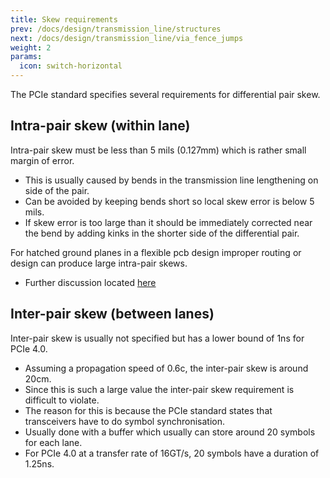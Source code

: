 ```yaml
---
title: Skew requirements
prev: /docs/design/transmission_line/structures
next: /docs/design/transmission_line/via_fence_jumps
weight: 2
params:
  icon: switch-horizontal
---
```


The PCIe standard specifies several requirements for differential pair skew.

## Intra-pair skew (within lane)
Intra-pair skew must be less than 5 mils (0.127mm) which is rather small margin of error.
- This is usually caused by bends in the transmission line lengthening on side of the pair.
- Can be avoided by keeping bends short so local skew error is below 5 mils.
- If skew error is too large than it should be immediately corrected near the bend by adding kinks in the shorter side of the differential pair.

For hatched ground planes in a flexible pcb design improper routing or design can produce large intra-pair skews.
- Further discussion located [here](/docs/design/transmission_line/hatched_ground_plane)

## Inter-pair skew (between lanes)
Inter-pair skew is usually not specified but has a lower bound of 1ns for PCIe 4.0.
- Assuming a propagation speed of 0.6c, the inter-pair skew is around 20cm.
- Since this is such a large value the inter-pair skew requirement is difficult to violate. 
- The reason for this is because the PCIe standard states that transceivers have to do symbol synchronisation.
- Usually done with a buffer which usually can store around 20 symbols for each lane.
- For PCIe 4.0 at a transfer rate of 16GT/s, 20 symbols have a duration of 1.25ns.
